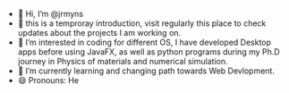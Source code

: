 
- 👋 Hi, I’m @jrmyns
- 💞️ this is a temproray introduction, visit regularly this place to check  updates about the projects I am working on.
- 👀 I’m interested in coding for different OS, I have developed Desktop apps before using JavaFX, as well as python programs during my Ph.D journey in Physics of materials and numerical simulation.
- 🌱 I’m currently learning and changing path towards Web Devlopment.
- 😄 Pronouns: He

<!---
jrmyns/jrmyns is a ✨ special ✨ repository because its `README.md` (this file) appears on your GitHub profile.
You can click the Preview link to take a look at your changes.
--->
